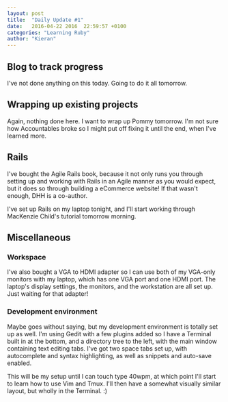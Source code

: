 ```yaml
---
layout: post
title:  "Daily Update #1"
date:   2016-04-22 2016  22:59:57 +0100
categories: "Learning Ruby"
author: "Kieran"
---
```

## Blog to track progress

I've not done anything on this today. Going to do it all tomorrow.

## Wrapping up existing projects

Again, nothing done here. I want to wrap up Pommy tomorrow. I'm not sure how Accountables broke so I might put off fixing it until the end, when I've learned more. 

## Rails

I've bought the Agile Rails book, because it not only runs you through setting up and working with Rails in an Agile manner as you would expect, but it does so through building a eCommerce website! If that wasn't enough, DHH is a co-author.

I've set up Rails on my laptop tonight, and I'll start working through MacKenzie Child's tutorial tomorrow morning.

## Miscellaneous

### Workspace

I've also bought a VGA to HDMI adapter so I can use both of my VGA-only monitors with my laptop, which has one VGA port and one HDMI port. The laptop's display settings, the monitors, and the workstation are all set up. Just waiting for that adapter!

### Development environment

Maybe goes without saying, but my development environment is totally set up as well. I'm using Gedit with a few plugins added so I have a Terminal built in at the bottom, and a directory tree to the left, with the main window containing text editing tabs. I've got two space tabs set up, with autocomplete and syntax highlighting, as well as snippets and auto-save enabled.

This will be my setup until I can touch type 40wpm, at which point I'll start to learn how to use Vim and Tmux. I'll then have a somewhat visually similar layout, but wholly in the Terminal. :)
